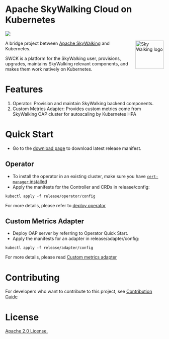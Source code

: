 Apache SkyWalking Cloud on Kubernetes
============

![](https://github.com/apache/skywalking-swck/workflows/Build/badge.svg?branch=master)

<img src="http://skywalking.apache.org/assets/logo.svg" alt="Sky Walking logo" height="90px" align="right" />

A bridge project between [Apache SkyWalking](https://github.com/apache/skywalking) and Kubernetes.

SWCK is a platform for the SkyWalking user, provisions, upgrades, maintains SkyWalking relevant components, and makes them work natively on Kubernetes. 

# Features

 1. Operator: Provision and maintain SkyWalking backend components.
 1. Custom Metrics Adapter: Provides custom metrics come from SkyWalking OAP cluster for autoscaling by Kubernetes HPA

# Quick Start

 * Go to the [download page](https://skywalking.apache.org/downloads/) to download latest release manifest. 

## Operator

 * To install the operator in an existing cluster, make sure you have [`cert-manager` installed](https://cert-manager.io/docs/installation/)
 * Apply the manifests for the Controller and CRDs in release/config:
 
 ```
 kubectl apply -f release/operator/config
 ```

For more details, please refer to [deploy operator](docs/operator.md)

## Custom Metrics Adapter
  
 * Deploy OAP server by referring to Operator Quick Start.
 * Apply the manifests for an adapter in release/adapter/config:
 
 ```
 kubectl apply -f release/adapter/config
 ```

For more details, please read [Custom metrics adapter](docs/custom-metrics-adapter.md)

# Contributing
For developers who want to contribute to this project, see [Contribution Guide](CONTRIBUTING.md)

# License
[Apache 2.0 License.](/LICENSE)
